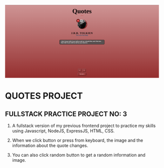 ![Example](public/quotesProject.png)

# QUOTES PROJECT

## FULLSTACK PRACTICE PROJECT NO: 3

1. A fullstack version of my previous frontend project to practice my skills using Javascript, NodeJS, ExpressJS, HTML, CSS.

2. When we click button or press from keyboard, the image and the information about the quote changes.

3. You can also click random button to get a random information and image.
